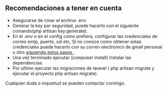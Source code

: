 ## Recomendaciones  a tener en cuenta

- Asegurarse de crear el archivo .env
- Generar la key por seguridad, puede hacerlo con el siguiente comando(php artisan key:generate).
- En el .env o en el config como prefiera, configurar las credenciales de correo smtp, puerto, ssl etc, Si no conoce como obtener estas credenciales puede hacerlo con su correo electronico de gmail personal u otro [ siguiendo estos pasos ](https://laravel.com/docs/session).
- Una vez terminado ejecutar (composer install) instalar las dependencias.
- Por ultimo ejecutar las migraciones de laravel ( php artisan migrate y ejecutar el proyecto php artisan migrate).

Cualquier duda o inquietud se pueden contactar conmigo. 
